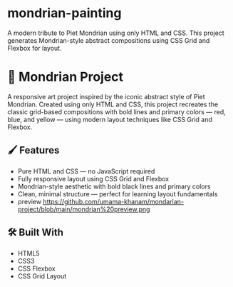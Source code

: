# mondrian-painting
A modern tribute to Piet Mondrian using only HTML and CSS. This project generates Mondrian-style abstract compositions using CSS Grid and Flexbox for layout.
# 🎨 Mondrian Project

A responsive art project inspired by the iconic abstract style of Piet Mondrian. Created using only HTML and CSS, this project recreates the classic grid-based compositions with bold lines and primary colors — red, blue, and yellow — using modern layout techniques like CSS Grid and Flexbox.

## 🖌️ Features

- Pure HTML and CSS — no JavaScript required
- Fully responsive layout using CSS Grid and Flexbox
- Mondrian-style aesthetic with bold black lines and primary colors
- Clean, minimal structure — perfect for learning layout fundamentals
- preview https://github.com/umama-khanam/mondarian-project/blob/main/mondrian%20preview.png

## 🛠️ Built With

- HTML5
- CSS3
- CSS Flexbox
- CSS Grid Layout

